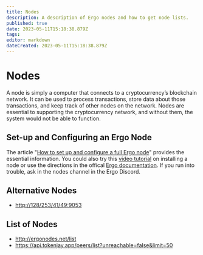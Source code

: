 ```yaml
---
title: Nodes
description: A description of Ergo nodes and how to get node lists.
published: true
date: 2023-05-11T15:18:38.879Z
tags: 
editor: markdown
dateCreated: 2023-05-11T15:18:38.879Z
---
```


# Nodes
A node is simply a computer that connects to a cryptocurrency’s blockchain network. It can be used to process transactions, store data about those transactions, and keep track of other nodes on the network. Nodes are essential to supporting the cryptocurrency network, and without them, the system would not be able to function.

## Set-up and Configuring an Ergo Node
The article "[How to set up and configure a full Ergo node](https://ergoplatform.org/en/blog/2019_12_02_how_to_setup/)" provides the essential information. You could also try this [video tutorial](https://www.youtube.com/watch?v=fpEDJ1CM6ns) on installing a node or use the directions in the offical [Ergo documentation](https://docs.ergoplatform.com/node/install/). If you run into trouble, ask in the nodes channel in the Ergo Discord.

## Alternative Nodes
- <http://128/253/41/49:9053>

## List of Nodes
- <http://ergonodes.net/list>
- <https://api.tokenjay.app/peers/list?unreachable=false&limit=50>